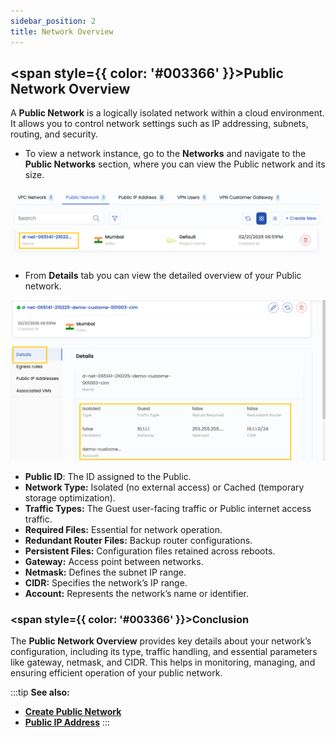 ```yaml
---
sidebar_position: 2
title: Network Overview
---
```


## <span style={{ color: '#003366' }}>Public Network Overview</span>

A **Public Network** is a logically isolated network within a cloud environment. It allows you to control network settings such as IP addressing, subnets, routing, and security.

- To view a network instance, go to the **Networks** and navigate to the **Public Networks** section, where you can view the Public network and its size. 

![alt text](images/pub_net_1.png)

- From **Details** tab you can view the detailed overview of your Public network.

![alt text](images/pub_net_2.png)

- **Public ID**: The ID assigned to the Public.
- **Network Type:** Isolated (no external access) or Cached (temporary storage optimization).
- **Traffic Types:** The Guest user-facing traffic or Public internet access traffic.   
- **Required Files:** Essential for network operation.  
- **Redundant Router Files:** Backup router configurations.  
- **Persistent Files:** Configuration files retained across reboots.  
- **Gateway:** Access point between networks.  
- **Netmask:** Defines the subnet IP range.  
- **CIDR:** Specifies the network’s IP range.  
- **Account:** Represents the network’s name or identifier.  


### <span style={{ color: '#003366' }}>Conclusion</span>

The **Public Network Overview** provides key details about your network’s configuration, including its type, traffic handling, and essential parameters like gateway, netmask, and CIDR. This helps in monitoring, managing, and ensuring efficient operation of your public network.

:::tip
**See also:**  
- **[Create Public Network](./Create%20Public%20Network.md)**
- **[Public IP Address](./Public%20IP%20Address.md)**
:::
